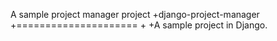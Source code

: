A sample project manager project +django-project-manager
+=====================
+
+A sample project in Django.
